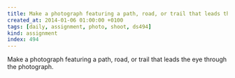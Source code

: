```yaml
---
title: Make a photograph featuring a path, road, or trail that leads the eye through the photograph.
created_at: 2014-01-06 01:00:00 +0100
tags: [daily, assignment, photo, shoot, ds494]
kind: assignment
index: 494
---
```


Make a photograph featuring a path, road, or trail that leads the eye through the photograph.
